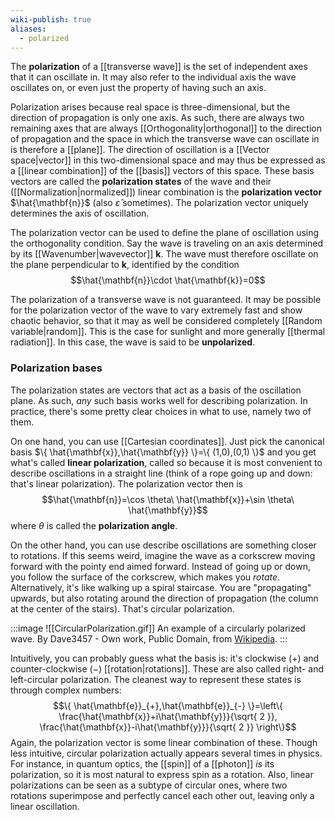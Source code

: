 ```yaml
---
wiki-publish: true
aliases:
  - polarized
---
```

The **polarization** of a [[transverse wave]] is the set of independent axes that it can oscillate in. It may also refer to the individual axis the wave oscillates on, or even just the property of having such an axis.

Polarization arises because real space is three-dimensional, but the direction of propagation is only one axis. As such, there are always two remaining axes that are always [[Orthogonality|orthogonal]] to the direction of propagation and the space in which the transverse wave can oscillate in is therefore a [[plane]]. The direction of oscillation is a [[Vector space|vector]] in this two-dimensional space and may thus be expressed as a [[linear combination]] of the [[basis]] vectors of this space. These basis vectors are called the **polarization states** of the wave and their ([[Normalization|normalized]]) linear combination is the **polarization vector** $\hat{\mathbf{n}}$ (also $\hat{\varepsilon}$ sometimes). The polarization vector uniquely determines the axis of oscillation.

The polarization vector can be used to define the plane of oscillation using the orthogonality condition. Say the wave is traveling on an axis determined by its [[Wavenumber|wavevector]] $\mathbf{k}$. The wave must therefore oscillate on the plane perpendicular to $\mathbf{k}$, identified by the condition
$$\hat{\mathbf{n}}\cdot \hat{\mathbf{k}}=0$$

The polarization of a transverse wave is not guaranteed. It may be possible for the polarization vector of the wave to vary extremely fast and show chaotic behavior, so that it may as well be considered completely [[Random variable|random]]. This is the case for sunlight and more generally [[thermal radiation]]. In this case, the wave is said to be **unpolarized**.
### Polarization bases
The polarization states are vectors that act as a basis of the oscillation plane. As such, *any* such basis works well for describing polarization. In practice, there's some pretty clear choices in what to use, namely two of them.

On one hand, you can use [[Cartesian coordinates]]. Just pick the canonical basis $\{ \hat{\mathbf{x}},\hat{\mathbf{y}} \}=\{ (1,0),(0,1) \}$ and you get what's called **linear polarization**, called so because it is most convenient to describe oscillations in a straight line (think of a rope going up and down: that's linear polarization). The polarization vector then is
$$\hat{\mathbf{n}}=\cos \theta\ \hat{\mathbf{x}}+\sin \theta\ \hat{\mathbf{y}}$$
where $\theta$ is called the **polarization angle**.

On the other hand, you can use describe oscillations are something closer to rotations. If this seems weird, imagine the wave as a corkscrew moving forward with the pointy end aimed forward. Instead of going up or down, you follow the surface of the corkscrew, which makes you *rotate*. Alternatively, it's like walking up a spiral staircase. You are "propagating" upwards, but also rotating around the direction of propagation (the column at the center of the stairs). That's circular polarization.

:::image
![[CircularPolarization.gif]]
An example of a circularly polarized wave.
By Dave3457 - Own work, Public Domain, from [Wikipedia](https://commons.wikimedia.org/w/index.php?curid=9862801).
:::

Intuitively, you can probably guess what the basis is: it's clockwise $(+)$ and counter-clockwise $(-)$ [[rotation|rotations]]. These are also called right- and left-circular polarization. The cleanest way to represent these states is through complex numbers:
$$\{ \hat{\mathbf{e}}_{+},\hat{\mathbf{e}}_{-} \}=\left\{  \frac{\hat{\mathbf{x}}+i\hat{\mathbf{y}}}{\sqrt{ 2 }}, \frac{\hat{\mathbf{x}}-i\hat{\mathbf{y}}}{\sqrt{ 2 }} \right\}$$
Again, the polarization vector is some linear combination of these. Though less intuitive, circular polarization actually appears several times in physics. For instance, in quantum optics, the [[spin]] of a [[photon]] *is* its polarization, so it is most natural to express spin as a rotation. Also, linear polarizations can be seen as a subtype of circular ones, where two rotations superimpose and perfectly cancel each other out, leaving only a linear oscillation.